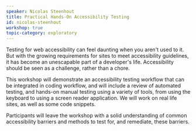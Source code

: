```yaml
---
speaker: Nicolas Steenhout
title: Practical Hands-On Accessibility Testing
id: nicolas-steenhout
workshop: true
topic-category: exploratory
---
```

Testing for web accessibility can feel daunting when you aren't used to it. But with the growing requirements for sites to meet accessibility guidelines, it has become an unescapable part of a developer's life. Accessibility should be seen as a challenge, rather than a chore.

This workshop will demonstrate an accessibility testing workflow that can be integrated in coding workflow, and will include a review of automated testing, and hands-on manual testing using a variety of tools, from using the keyboard to using a screen reader application. We will work on real life sites, as well as some code snippets.

Participants will leave the workshop with a solid understanding of common accessibility barriers and methods to test for, and remediate, these barriers.